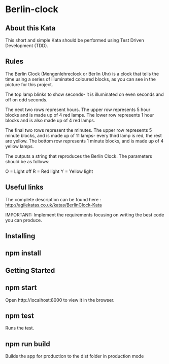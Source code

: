 # Berlin-clock

## About this Kata

This short and simple Kata should be performed using Test Driven Development (TDD).


## Rules

The Berlin Clock (Mengenlehreclock or Berlin Uhr) is a clock that tells the time using a series of illuminated coloured blocks, as you can see in the picture for this project.

The top lamp blinks to show seconds- it is illuminated on even seconds and off on odd seconds.

The next two rows represent hours. The upper row represents 5 hour blocks and is made up of 4 red lamps. The lower row represents 1 hour blocks and is also made up of 4 red lamps.

The final two rows represent the minutes. The upper row represents 5 minute blocks, and is made up of 11 lamps- every third lamp is red, the rest are yellow. The bottom row represents 1 minute blocks, and is made up of 4 yellow lamps.

The outputs a string that reproduces the Berlin Clock. The parameters should be as follows:

O = Light off
R = Red light
Y = Yellow light

## Useful links

The complete description can be found here : http://agilekatas.co.uk/katas/BerlinClock-Kata

IMPORTANT:  Implement the requirements focusing on writing the best code you can produce.


## Installing

## npm install


## Getting Started

## npm start
 Open http://localhost:8000 to view it in the browser.

## npm test
 Runs the test.

## npm run build
 Builds the app for production to the dist folder in production mode
